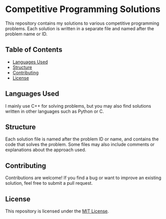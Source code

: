 # Competitive Programming Solutions

This repository contains my solutions to various competitive programming problems. Each solution is written in a separate file and named after the problem name or ID.

## Table of Contents

- [Languages Used](#languages-used)
- [Structure](#structure)
- [Contributing](#contributing)
- [License](#license)

## Languages Used

I mainly use C++ for solving problems, but you may also find solutions written in other languages such as Python or C.

## Structure

Each solution file is named after the problem ID or name, and contains the code that solves the problem. Some files may also include comments or explanations about the approach used.

## Contributing

Contributions are welcome! If you find a bug or want to improve an existing solution, feel free to submit a pull request.

## License

This repository is licensed under the [MIT License](LICENSE).
